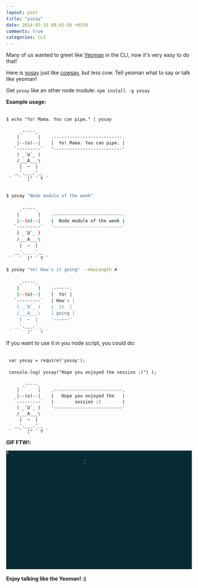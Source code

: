 ```yaml
---
layout: post
title: "yosay"
date: 2014-05-15 09:45:56 +0530
comments: true
categories: CLI
---
```


Many of us wanted to greet like [Yeoman](http://yeoman.io) in the CLI, now it's very easy to do that!

Here is [yosay](https://github.com/yeoman/yosay) just like [cowsay](http://en.wikipedia.org/wiki/Cowsay), but less cow. Tell yeoman what to say or talk like yeoman!


Get `yosay` like an other node module: `npm install -g yosay` 

__Example usage:__

```

$ echo "Yo! Mama. You can pipe." | yosay

     _-----_
    |       |    .--------------------------.
    |--(o)--|    |  Yo! Mama. You can pipe. |
   `---------´   '--------------------------'
    ( _´U`_ )    
    /___A___\    
     |  ~  |     
   __'.___.'__   
 ´   `  |° ´ Y ` 
```

```sh

$ yosay "Node module of the week"

     _-----_
    |       |    .--------------------------.
    |--(o)--|    |  Node module of the week |
   `---------´   '--------------------------'
    ( _´U`_ )    
    /___A___\    
     |  ~  |     
   __'.___.'__   
 ´   `  |° ´ Y ` 
```

```sh
$ yosay "Yo! How's it going" --maxLength 4

     _-----_
    |       |    .------.
    |--(o)--|    |  Yo! |
   `---------´   | How's |
    ( _´U`_ )    |  it  |
    /___A___\    | going |
     |  ~  |     '------'
   __'.___.'__   
 ´   `  |° ´ Y ` 
```


 If you want to use it in you node script, you could do:

```

 var yosay = require('yosay');

 console.log( yosay("Hope you enjoyed the session :)") );

      _-----_
    |       |    .--------------------------.
    |--(o)--|    |   Hope you enjoyed the   |
   `---------´   |        session :)        |
    ( _´U`_ )    '--------------------------'
    /___A___\    
     |  ~  |     
   __'.___.'__   
 ´   `  |° ´ Y ` 

```

__GIF FTW!:__

![yosay](/images/yosay/yosay.gif)


__Enjoy talking like the Yeoman! :)__

